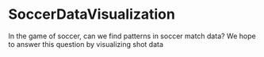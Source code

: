 # SoccerDataVisualization
 In the game of soccer, can we find patterns in soccer match data? We hope to answer this question by visualizing shot data
